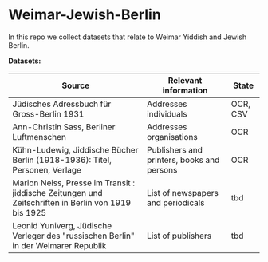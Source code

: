 # Weimar-Jewish-Berlin


In this repo we collect datasets that relate to Weimar Yiddish and Jewish Berlin.




**Datasets:**

| Source | **Relevant information** | State |
| --- | --- | --- |
| Jüdisches Adressbuch für Gross-Berlin 1931 | Addresses individuals | OCR, CSV |
| Ann-Christin Sass, Berliner Luftmenschen | Addresses organisations | OCR |
|Kühn-Ludewig, Jiddische Bücher Berlin (1918-1936): Titel, Personen, Verlage| Publishers and printers, books and persons | OCR |
| Marion Neiss, Presse im Transit : jiddische Zeitungen und Zeitschriften in Berlin von 1919 bis 1925 | List of newspapers and periodicals | tbd |
| Leonid Yuniverg, Jüdische Verleger des "russischen Berlin" in der Weimarer Republik | List of publishers | tbd |

